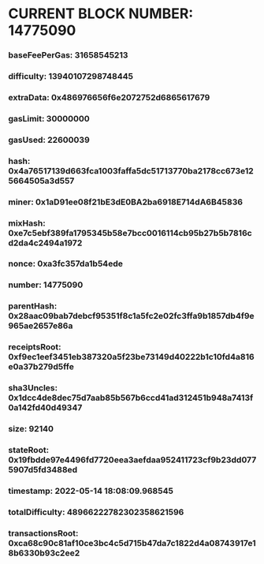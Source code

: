 # CURRENT BLOCK NUMBER: 14775090

### baseFeePerGas: 31658545213
### difficulty: 13940107298748445
### extraData: 0x486976656f6e2072752d6865617679
### gasLimit: 30000000
### gasUsed: 22600039
### hash: 0x4a76517139d663fca1003faffa5dc51713770ba2178cc673e125664505a3d557
### miner: 0x1aD91ee08f21bE3dE0BA2ba6918E714dA6B45836
### mixHash: 0xe7c5ebf389fa1795345b58e7bcc0016114cb95b27b5b7816cd2da4c2494a1972
### nonce: 0xa3fc357da1b54ede
### number: 14775090
### parentHash: 0x28aac09bab7debcf95351f8c1a5fc2e02fc3ffa9b1857db4f9e965ae2657e86a
### receiptsRoot: 0xf9ec1eef3451eb387320a5f23be73149d40222b1c10fd4a816e0a37b279d5ffe
### sha3Uncles: 0x1dcc4de8dec75d7aab85b567b6ccd41ad312451b948a7413f0a142fd40d49347
### size: 92140
### stateRoot: 0x19fbdde97e4496fd7720eea3aefdaa952411723cf9b23dd0775907d5fd3488ed
### timestamp: 2022-05-14 18:08:09.968545
### totalDifficulty: 48966222782302358621596
### transactionsRoot: 0xca68c90c81af10ce3bc4c5d715b47da7c1822d4a08743917e18b6330b93c2ee2
